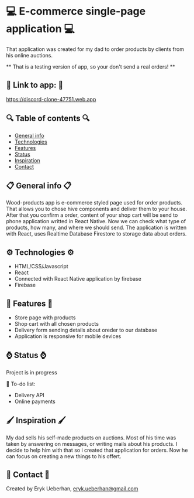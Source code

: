 # 💻 E-commerce single-page application 💻 
That application was created for my dad to order products by clients from his online auctions.

** That is a testing version of app, so your don't send a real orders! **

## 💢 Link to app: 💢
https://discord-clone-47751.web.app

## 🔍 Table of contents 🔍
* [General info](#general-info)
* [Technologies](#technologies)
* [Features](#features)
* [Status](#status)
* [Inspiration](#inspiration)
* [Contact](#contact)


## 📋 General info 📋
Wood-products app is e-commerce styled page used for order products. That allows you to chose hive components and deliver them to your house.
After that you confirm a order, content of your shop cart will be send to phone application writted in React Native.
Now we can check what type of products, how many, and where we should send.
The application is written with React, uses Realtime Database Firestore to storage data about orders.

## ⚙️ Technologies ⚙️
* HTML/CSS/Javascript
* React
* Connected with React Native application by firebase
* Firebase

## 🚀 Features 🚀
* Store page with products
* Shop cart with all chosen products
* Delivery form sending details about oreder to our database
* Application is responsive for mobile devices

## ⌚️ Status ⌚️
Project is in progress

🔧 To-do list:
* Delivery API
* Online payments

## 🖌 Inspiration 🖌
My dad sells his self-made products on auctions. Most of his time was taken by answering on messages, or writing mails about his products.
I decide to help him with that so i created that application for orders.
Now he can focus on creating a new things to his offert.

## 📧 Contact 📧
Created by Eryk Ueberhan,
eryk.ueberhan@gmail.com
